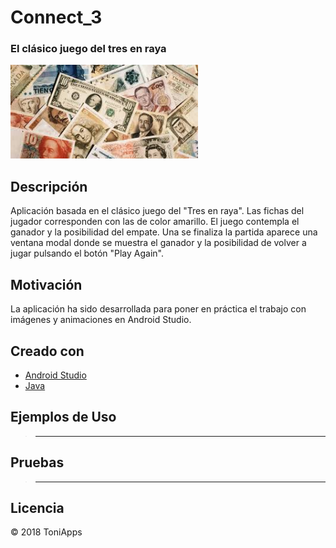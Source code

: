 # Connect_3
### El clásico juego del tres en raya

<img src="https://github.com/Antonio1138/Conversor_Moneda/blob/master/app/src/main/res/drawable/currency.jpeg" alt="notes"
  width="300" height="150"/>

## Descripción
Aplicación basada en el clásico juego del "Tres en raya". Las fichas del jugador corresponden con las de color amarillo. El juego contempla el ganador y la posibilidad del empate. Una se finaliza la partida aparece una ventana modal donde se muestra el ganador y la posibilidad de volver a jugar pulsando el botón "Play Again".

## Motivación
La aplicación ha sido desarrollada para poner en práctica el trabajo con imágenes y animaciones en Android Studio.

## Creado con
- [Android Studio](https://developer.android.com/studio/)
- [Java](https://www.java.com/es/download/)


## Ejemplos de Uso
>------

## Pruebas
>------


## Licencia
:copyright: 2018 ToniApps
